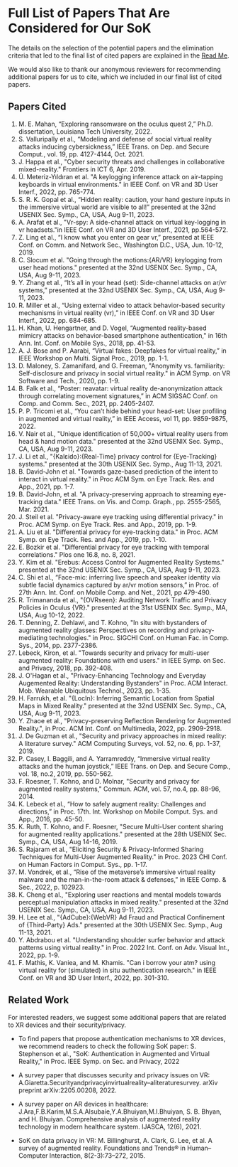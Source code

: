 # Full List of Papers That Are Considered for Our SoK
The details on the selection of the potential papers and the elimination criteria that led to the final list of cited papers are explained in the [Read Me](README.md). 

We would also like to thank our anonymous reviewers for recommending additional papers for us to cite, which we included in our final list of cited papers. 

## Papers Cited

1. M. E. Mahan, “Exploring ransomware on the oculus quest 2,” Ph.D. dissertation, Louisiana Tech University, 2022.
2. S. Valluripally et al., “Modeling and defense of social virtual reality attacks inducing cybersickness,” IEEE Trans. on Dep. and Secure Comput., vol. 19, pp. 4127-4144, Oct. 2021.
3. J. Happa et al., "Cyber security threats and challenges in collaborative mixed-reality." Frontiers in ICT 6, Apr. 2019.
4. Ü. Meteriz-Yıldıran et al. "A keylogging inference attack on air-tapping keyboards in virtual environments." in IEEE Conf. on VR and 3D User Interf., 2022, pp. 765-774.
5. S. R. K. Gopal et al., “Hidden reality: caution, your hand gesture inputs in the immersive virtual world are visible to all!” presented at the 32nd USENIX Sec. Symp., CA, USA, Aug 9-11, 2023.
6. A. Arafat et al., "Vr-spy: A side-channel attack on virtual key-logging in vr headsets."in IEEE Conf. on VR and 3D User Interf., 2021, pp.564-572.
7. Z. Ling et al., “I know what you enter on gear vr,” presented at IEEE Conf. on Comm. and Network Sec., Washington D.C., USA, Jun. 10-12, 2019.
8. C. Slocum et al. "Going through the motions:{AR/VR} keylogging from user head motions." presented at the 32nd USENIX Sec. Symp., CA, USA, Aug 9-11, 2023.
9. Y. Zhang et al., “It’s all in your head (set): Side-channel attacks on ar/vr systems,” presented at the 32nd USENIX Sec. Symp., CA, USA, Aug 9-11, 2023.
10. R. Miller et al., “Using external video to attack behavior-based security mechanisms in virtual reality (vr),” in IEEE Conf. on VR and 3D User Interf., 2022, pp. 684-685.
11. H. Khan, U. Hengartner, and D. Vogel, “Augmented reality-based mimicry attacks on behavior-based smartphone authentication," in 16th Ann. Int. Conf. on Mobile Sys., 2018, pp. 41-53.
12. A. J. Bose and P. Aarabi, “Virtual fakes: Deepfakes for virtual reality,” in IEEE Workshop on Multi. Signal Proc., 2019, pp. 1-1.
13. D. Maloney, S. Zamanifard, and G. Freeman, "Anonymity vs. familiarity: Self-disclosure and privacy in social virtual reality." in ACM Symp. on VR Software and Tech., 2020, pp. 1-9.
14. B. Falk et al., “Poster: reavatar: virtual reality de-anonymization attack through correlating movement signatures,” in ACM SIGSAC Conf. on Comp. and Comm. Sec., 2021, pp. 2405-2407.
15. P. P. Tricomi et al., “You can’t hide behind your head-set: User profiling in augmented and virtual reality,” in IEEE Access, vol 11, pp. 9859-9875, 2022.
16. V. Nair et al., "Unique identification of 50,000+ virtual reality users from head & hand motion data." presented at the 32nd USENIX Sec. Symp., CA, USA, Aug 9-11, 2023.
17. J. Li et al., "{Kalεido}:{Real-Time} privacy control for {Eye-Tracking} systems." presented at the 30th USENIX Sec. Symp., Aug 11-13, 2021.
18. B. David-John et al. "Towards gaze-based prediction of the intent to interact in virtual reality." in Proc ACM Sym. on Eye Track. Res. and App., 2021, pp. 1-7.
19. B. David-John, et al. "A privacy-preserving approach to streaming eye-tracking data." IEEE Trans. on Vis. and Comp. Graph., pp. 2555-2565, Mar. 2021.
20. J. Steil et al. "Privacy-aware eye tracking using differential privacy." in Proc. ACM Symp. on Eye Track. Res. and App., 2019, pp. 1-9.
21. A. Liu et al. "Differential privacy for eye-tracking data." in Proc. ACM Symp. on Eye Track. Res. and App., 2019, pp. 1-10.
22. E. Bozkir et al. "Differential privacy for eye tracking with temporal correlations." Plos one 16.8, no. 8, 2021.
23. Y. Kim et al. "Erebus: Access Control for Augmented Reality Systems." presented at the 32nd USENIX Sec. Symp., CA, USA, Aug 9-11, 2023.
24. C. Shi et al., “Face-mic: inferring live speech and speaker identity via subtle facial dynamics captured by ar/vr motion sensors,” in Proc. of 27th Ann. Int. Conf. on Mobile Comp. and Net., 2021, pp 479-490.
25. R. Trimananda et al., "{OVRseen}: Auditing Network Traffic and Privacy Policies in Oculus {VR}." presented at the 31st USENIX Sec. Symp., MA, USA, Aug 10-12, 2022.
26. T. Denning, Z. Dehlawi, and T. Kohno, "In situ with bystanders of augmented reality glasses: Perspectives on recording and privacy-mediating technologies." in Proc. SIGCHI Conf. on Human Fac. in Comp. Sys., 2014, pp. 2377-2386.
27. Lebeck, Kiron, et al. "Towards security and privacy for multi-user augmented reality: Foundations with end users." in IEEE Symp. on Sec. and Privacy, 2018, pp. 392-408.
28. J. O'Hagan et al., "Privacy-Enhancing Technology and Everyday Augemented Reality: Understanding Bystanders" in Proc. ACM Interact. Mob. Wearable Ubiquitous Technol., 2023, pp. 1-35.
29. H. Farrukh, et al. "{LocIn}: Inferring Semantic Location from Spatial Maps in Mixed Reality." presented at the 32nd USENIX Sec. Symp., CA, USA, Aug 9-11, 2023.
30. Y. Zhaoe et al., "Privacy-preserving Reflection Rendering for Augmented Reality.", in Proc. ACM Int. Conf. on Multimedia, 2022, pp. 2909-2918.
31. J. De Guzman et al., "Security and privacy approaches in mixed reality: A literature survey." ACM Computing Surveys, vol. 52, no. 6, pp. 1-37, 2019.
32. P. Casey, I. Baggili, and A. Yarramreddy, “Immersive virtual reality attacks and the human joystick,” IEEE Trans. on Dep. and Secure Comp., vol. 18, no.2, 2019, pp. 550-562.
33. F. Roesner, T. Kohno, and D. Molnar, "Security and privacy for augmented reality systems," Commun. ACM, vol. 57, no.4, pp. 88-96, 2014.
34. K. Lebeck et al., “How to safely augment reality: Challenges and directions,” in Proc. 17th. Int. Workshop on Mobile Comput. Sys. and App., 2016, pp. 45-50.
35. K. Ruth, T. Kohno, and F. Roesner, "Secure Multi-User content sharing for augmented reality applications." presented at the 28th USENIX Sec. Symp., CA, USA, Aug 14-16, 2019.
36. S. Rajaram et al., "Eliciting Security & Privacy-Informed Sharing Techniques for Multi-User Augmented Reality." in Proc. 2023 CHI Conf. on Human Factors in Comput. Sys., pp. 1-17.
37. M. Vondrek, et al., “Rise of the metaverse’s immersive virtual reality malware and the man-in-the-room attack & defenses,” in IEEE Comp. & Sec., 2022, p. 102923.
38. K. Cheng et al., "Exploring user reactions and mental models towards perceptual manipulation attacks in mixed reality." presented at the 32nd USENIX Sec. Symp., CA, USA, Aug 9-11, 2023.
39. H. Lee et al., "{AdCube}:{WebVR} Ad Fraud and Practical Confinement of {Third-Party} Ads." presented at the 30th USENIX Sec. Symp., Aug 11-13, 2021.
40. Y. Abdrabou et al. "Understanding shoulder surfer behavior and attack patterns using virtual reality." in Proc. 2022 Int. Conf. on Adv. Visual Int., 2022, pp. 1-9.
41. F. Mathis, K. Vaniea, and M. Khamis. "Can i borrow your atm? using virtual reality for (simulated) in situ authentication research." in IEEE Conf. on VR and 3D User Interf., 2022, pp. 301-310.


## Related Work
For interested readers, we suggest some additional papers that are related to XR devices and their security/privacy.

- To find papers that propose authentication mechanisms to XR devices, we recommend readers to check the following SoK paper:
  S. Stephenson et al., "SoK: Authentication in Augmented and Virtual Reality," in Proc. IEEE Symp. on Sec. and Privacy, 2022
  
- A survey paper that discusses security and privacy issues on VR: A.Giaretta.Securityandprivacyinvirtualreality–aliteraturesurvey. arXiv preprint arXiv:2205.00208, 2022.
  
- A survey paper on AR devices in healthcare: J.Ara,F.B.Karim,M.S.A.Alsubaie,Y.A.Bhuiyan,M.I.Bhuiyan, S. B. Bhyan, and H. Bhuiyan. Comprehensive analysis of augmented reality technology in modern healthcare system. IJASCA, 12(6), 2021.
  
- SoK on data privacy in VR: M. Billinghurst, A. Clark, G. Lee, et al. A survey of augmented reality. Foundations and Trends® in Human–Computer Interaction, 8(2-3):73–272, 2015.
